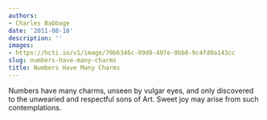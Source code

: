```yaml
---
authors:
- Charles Babbage
date: '2011-08-18'
description: ''
images:
- https://hcti.io/v1/image/70b6346c-09d0-497e-9bb8-9c4fd0a143cc
slug: numbers-have-many-charms
title: Numbers Have Many Charms
---
```


Numbers have many charms, unseen by vulgar eyes, and only discovered to the unwearied and respectful sons of Art. Sweet joy may arise from such contemplations.